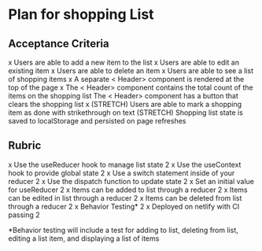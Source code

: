 # Plan for shopping List

## Acceptance Criteria

x Users are able to add a new item to the list
x Users are able to edit an existing item
x Users are able to delete an item
x Users are able to see a list of shopping items
x A separate < Header> component is rendered at the top of the page
x The < Header> component contains the total count of the items on the shopping list
The < Header> component has a button that clears the shopping list
x (STRETCH) Users are able to mark a shopping item as done with strikethrough on text
(STRETCH) Shopping list state is saved to localStorage and persisted on page refreshes

## Rubric

x Use the useReducer hook to manage list state 2
x Use the useContext hook to provide global state 2
x Use a switch statement inside of your reducer 2
x Use the dispatch function to update state 2
x Set an initial value for useReducer 2
x Items can be added to list through a reducer 2
x Items can be edited in list through a reducer 2
x Items can be deleted from list through a reducer 2
x Behavior Testing\* 2
x Deployed on netlify with CI passing 2

\*Behavior testing will include a test for adding to list, deleting from list, editing a list item, and displaying a list of items

